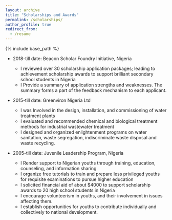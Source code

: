 ```yaml
---
layout: archive
title: "Scholarships and Awards"
permalink: /scholarships/
author_profile: true
redirect_from:
  - /resume
---
```


{% include base_path %}



* 2018-till date: Beacon Scholar Foundry Initiative, Nigeria
  * I reviewed over 30 scholarship application packages; leading to achievement scholarship awards to support brilliant secondary school students in Nigeria
  * I Provide a summary of application strengths and weaknesses. The summary forms a part of the feedback mechanism to each applicant. 

* 2015-till date: Greenviron Nigeria Ltd
  * I was Involved in the design, installation, and commissioning of water treatment plants
  * I evaluated and recommended chemical and biological treatment methods for industrial wastewater treatment
  * I designed and organized enlightenment programs on water sanitation, waste segregation, indiscriminate waste disposal and waste recycling.
  
* 2005-till date: Juvenile Leadership Program, Nigeria
  * I Render support to Nigerian youths through training, education, counseling, and information sharing
  * I organize free tutorials to train and prepare less privileged youths for requisite examinations to pursue higher education
  *	I solicited financial aid of about $4000 to support scholarship awards to 20 high school students in Nigeria
  *	I encourage volunteerism in youths, and their involvement in issues affecting them.
  *	I establish opportunities for youths to contribute individually and collectively to national development.
